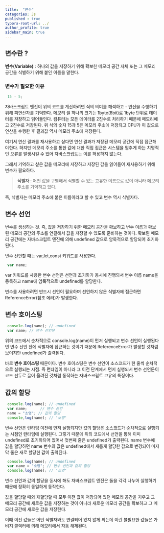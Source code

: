 ```yaml
---
title:  "변수"
categories: Js
published : true
typora-root-url: ../
author_profile: true
sidebar_main: true
---
```

## 변수란 ?
**변수(Variable)** : 하나의 값을 저장하기 위해 확보한 메모리 공간 자체 또는 그 메모리 공간을 식별하기 위해 붙인 이름을 말한다.
### 변수가 필요한 이유
```javascript
 15 - 5;
 ```
자바스크립트 엔진이 위의 코드를 계산하려면 식의 의미를 해석하고 - 연산을 수행하기 위해 피연산자를 기억한다.
메모리 셀 하나의 크기는 1byte(8bit)로 1byte 단위로 데이터를 저장하고 읽어들인다. 컴퓨터는 모든 데이터를 2진수로 처리하기 때문에 메모리에고 2진수로 저장된다. 
위 식의 숫자 15과 5은 메모리 주소에 저장되고 CPU가 이 값으로 연산을 수행한 후 결과값 역시 메모리 주소에 저장된다.

여기서 연산 결과를 재사용하고 싶다면 연산 결과가 저장된 메모리 공간에 직접 접근해야한다. 하지만 메모리 주소를 통한 값에 대한 직접 접근은 시스템을 멈추게 하는 치명적인 오류를 발생시킬 수 있어 자바스크립트는 이를 허용하지 않는다.

그래서 기억하고 싶은 값을 메모리에 저장하고 저장된 값을 읽어들여 재사용하기 위해 변수가 필요하다.

> **식별자** : 어떤 값을 구별해서 식별할 수 있는 고유한 이름으로 값이 아니라 메모리 주소를 기억하고 있다.

즉, 식별자는 메모리 주소에 붙은 이름이라고 할 수 있고 변수 역시 식별자다.
## 변수 선언
변수를 생성하는 것. 즉, 값을 저장하기 위한 메모리 공간을 확보하고 변수 이름과 확보된 메모리 공간의 주소를 연결해서 값을 저장할 수 있도록 준비하는 것이다. 
확보된 메모리 공간에는 자바스크립트 엔진에 의해 undefined 값으로 암묵적으로 할당되어 초기화된다.

변수 선언할 때는 var,let,const 키워드를 사용한다.
```javascript
 var name;
 ```
var 키워드를 사용한 변수 선언은 선언과 초기화가 동시에 진행되서 변수 이름 name을 등록하고 name에 암묵적으로 undefined를 할당한다.

변수를 사용하려면 반드시 선언이 필요하며 선언하지 않은 식별자에 접근하면 ReferenceError(참조 에러)가 발생한다.


## 변수 호이스팅
```javascript
 console.log(name); // undefined
 var name; // 변수 선언문
 ```
위의 코드에서 순차적으로 console.log(name)이 먼저 실행되고 변수 선언이 실행된다면 변수 선언 전에 식별자에 접근하는 것이기 때문에 ReferenceError가 발생할 것처럼 보이지만 undefined가 출력된다.

바로 **변수 호이스팅** 때문이다.
변수 호이스팅은 변수 선언이 소스코드가 한 줄씩 순차적으로 실행되는 시점. 즉 런타임이 아니라 그 이전 단계에서 먼저 실행되서 변수 선언문이 코드 선두로 끌어 올려진 것처럼 동작하는 자바스크립트 고유의 특징이다.

## 값의 할당
```javascript
 console.log(name); // undefined
 var name;      // 변수 선언
 name = "소영"; // 값의 할당
 console,log(name); // "소영"
 ```
 변수 선언은 런타임 이전에 먼저 실행되지만 값의 할당은 소스코드가 순차적으로 실행되는 시점인 런타임에 실행된다.
 그렇기 때문에 위의 코드에서 선언을 통해 이미 undefined로 초기화되어 있어서 첫번째 줄은 undefined가 출력된다. name 변수에 값을 할당하면 name 변수의 값은 undefined에서 새롭게 할당한 값으로 변경되어 마지막 줄은 새로 할당한 값이 출력된다.

```javascript
 console.log(name); // undefined
 var name = "소영"; // 변수 선언과 값의 할당
 console,log(name); // "소영"
 ```
 변수 선언과 값의 할당을 동시에 해도 자바스크립트 엔진은 둘을 각각 나누어 실행하기 때문에 정확히 동일하게 동작한다.

 값을 할당할 때와 재할당할 때 모두 이전 값이 저장되어 있던 메모리 공간을 지우고 그 메모리 공간에 새로운 값을 저장하는 것이 아니라 새로운 메모리 공간을 확보하고 그 메모리 공간에 새로운 값을 저장한다.

 이때 이전 값들은 어떤 식별자와도 연결되어 있지 않게 되는데 이런 불필요한 값들은 가비지 콜렉터에 의해 메모리에서 자동 해제된다.
